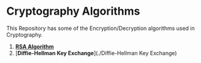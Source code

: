 # Cryptography Algorithms

This Repository has some of the Encryption/Decryption algorithms used in Cryptography.

1. [**RSA Algorithm**](./RSA-Algorithm)
2. [**Diffie-Hellman Key Exchange**](./Diffie-Hellman Key Exchange)
